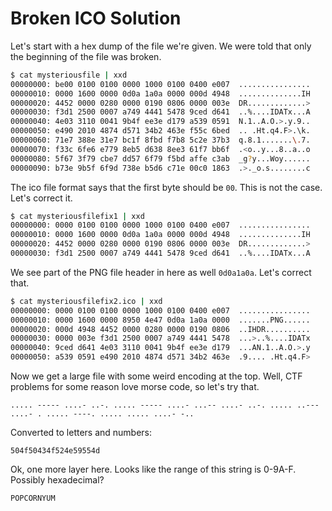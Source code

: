 # Broken ICO Solution

Let's start with a hex dump of the file we're given. We were told that only
the beginning of the file was broken.

```sh
$ cat mysteriousfile | xxd
00000000: be00 0100 0100 0000 1000 0100 0400 e007  ................
00000010: 0000 1600 0000 0d0a 1a0a 0000 000d 4948  ..............IH
00000020: 4452 0000 0280 0000 0190 0806 0000 003e  DR.............>
00000030: f3d1 2500 0007 a749 4441 5478 9ced d641  ..%....IDATx...A
00000040: 4e03 3110 0041 9b4f ee3e d179 a539 0591  N.1..A.O.>.y.9..
00000050: e490 2010 4874 d571 34b2 463e f55c 6bed  .. .Ht.q4.F>.\k.
00000060: 71e7 388e 31e7 bc1f 8fbd f7b8 5c2e 37b3  q.8.1.......\.7.
00000070: f33c 6fe6 e779 8eb5 d638 8ee3 61f7 bb6f  .<o..y...8..a..o
00000080: 5f67 3f79 cbe7 dd57 6f79 f5bd affe c3ab  _g?y...Woy......
00000090: b73e 9b5f 6f9d 738e b5d6 c71e 00c0 1863  .>._o.s........c
```

The ico file format says that the first byte should be `00`. This is not the
case. Let's correct it.

```sh
$ cat mysteriousfilefix1 | xxd
00000000: 0000 0100 0100 0000 1000 0100 0400 e007  ................
00000010: 0000 1600 0000 0d0a 1a0a 0000 000d 4948  ..............IH
00000020: 4452 0000 0280 0000 0190 0806 0000 003e  DR.............>
00000030: f3d1 2500 0007 a749 4441 5478 9ced d641  ..%....IDATx...A
```

We see part of the PNG file header in here as well `0d0a1a0a`. Let's correct
that.

```sh
$ cat mysteriousfilefix2.ico | xxd
00000000: 0000 0100 0100 0000 1000 0100 0400 e007  ................
00000010: 0000 1600 0000 8950 4e47 0d0a 1a0a 0000  .......PNG......
00000020: 000d 4948 4452 0000 0280 0000 0190 0806  ..IHDR..........
00000030: 0000 003e f3d1 2500 0007 a749 4441 5478  ...>..%....IDATx
00000040: 9ced d641 4e03 3110 0041 9b4f ee3e d179  ...AN.1..A.O.>.y
00000050: a539 0591 e490 2010 4874 d571 34b2 463e  .9.... .Ht.q4.F>
```

Now we get a large file with some weird encoding at the top. Well, CTF problems
for some reason love morse code, so let's try that.

```
..... ----- ....- ..-. ..... ----- ....- ...-- ....- ..-. ..... ..--- ....- . ..... ----. ..... ..... ....- -..
```

Converted to letters and numbers:

```
504f50434f524e59554d
```

Ok, one more layer here. Looks like the range of this string is 0-9A-F.
Possibly hexadecimal?

```
POPCORNYUM
```
